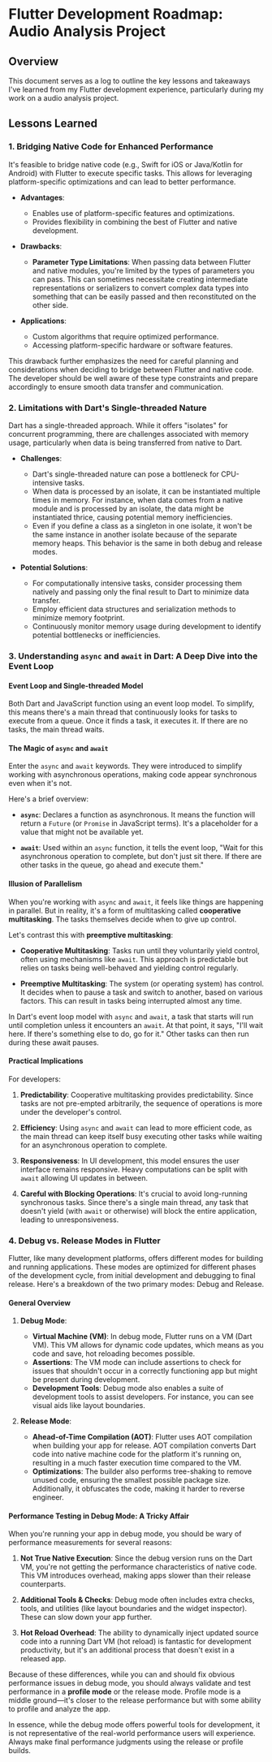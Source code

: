 # Flutter Development Roadmap: Audio Analysis Project

## Overview
This document serves as a log to outline the key lessons and takeaways I've learned from my Flutter development experience, particularly during my work on a audio analysis project.

## Lessons Learned

### 1. Bridging Native Code for Enhanced Performance

It's feasible to bridge native code (e.g., Swift for iOS or Java/Kotlin for Android) with Flutter to execute specific tasks. This allows for leveraging platform-specific optimizations and can lead to better performance.

- **Advantages**:
  - Enables use of platform-specific features and optimizations.
  - Provides flexibility in combining the best of Flutter and native development.
  
- **Drawbacks**:
  - **Parameter Type Limitations**: When passing data between Flutter and native modules, you're limited by the types of parameters you can pass. This can sometimes necessitate creating intermediate representations or serializers to convert complex data types into something that can be easily passed and then reconstituted on the other side.
  
- **Applications**:
  - Custom algorithms that require optimized performance.
  - Accessing platform-specific hardware or software features.

This drawback further emphasizes the need for careful planning and considerations when deciding to bridge between Flutter and native code. The developer should be well aware of these type constraints and prepare accordingly to ensure smooth data transfer and communication.

### 2. Limitations with Dart's Single-threaded Nature

Dart has a single-threaded approach. While it offers "isolates" for concurrent programming, there are challenges associated with memory usage, particularly when data is being transferred from native to Dart.

- **Challenges**:
  - Dart's single-threaded nature can pose a bottleneck for CPU-intensive tasks.
  - When data is processed by an isolate, it can be instantiated multiple times in memory. For instance, when data comes from a native module and is processed by an isolate, the data might be instantiated thrice, causing potential memory inefficiencies.
  - Even if you define a class as a singleton in one isolate, it won't be the same instance in another isolate because of the separate memory heaps. This behavior is the same in both debug and release modes.
  
- **Potential Solutions**:
  - For computationally intensive tasks, consider processing them natively and passing only the final result to Dart to minimize data transfer.
  - Employ efficient data structures and serialization methods to minimize memory footprint.
  - Continuously monitor memory usage during development to identify potential bottlenecks or inefficiencies.
  
### 3. Understanding `async` and `await` in Dart: A Deep Dive into the Event Loop

#### Event Loop and Single-threaded Model

Both Dart and JavaScript function using an event loop model. To simplify, this means there's a main thread that continuously looks for tasks to execute from a queue. Once it finds a task, it executes it. If there are no tasks, the main thread waits.

#### The Magic of `async` and `await`

Enter the `async` and `await` keywords. They were introduced to simplify working with asynchronous operations, making code appear synchronous even when it's not.

Here's a brief overview:

- **`async`**: Declares a function as asynchronous. It means the function will return a `Future` (or `Promise` in JavaScript terms). It's a placeholder for a value that might not be available yet.
  
- **`await`**: Used within an `async` function, it tells the event loop, "Wait for this asynchronous operation to complete, but don't just sit there. If there are other tasks in the queue, go ahead and execute them."

#### Illusion of Parallelism

When you're working with `async` and `await`, it feels like things are happening in parallel. But in reality, it's a form of multitasking called **cooperative multitasking**. The tasks themselves decide when to give up control.

Let's contrast this with **preemptive multitasking**:

- **Cooperative Multitasking**: Tasks run until they voluntarily yield control, often using mechanisms like `await`. This approach is predictable but relies on tasks being well-behaved and yielding control regularly.
  
- **Preemptive Multitasking**: The system (or operating system) has control. It decides when to pause a task and switch to another, based on various factors. This can result in tasks being interrupted almost any time.

In Dart's event loop model with `async` and `await`, a task that starts will run until completion unless it encounters an `await`. At that point, it says, "I'll wait here. If there's something else to do, go for it." Other tasks can then run during these await pauses.

#### Practical Implications

For developers:

1. **Predictability**: Cooperative multitasking provides predictability. Since tasks are not pre-empted arbitrarily, the sequence of operations is more under the developer's control.
  
2. **Efficiency**: Using `async` and `await` can lead to more efficient code, as the main thread can keep itself busy executing other tasks while waiting for an asynchronous operation to complete.
  
3. **Responsiveness**: In UI development, this model ensures the user interface remains responsive. Heavy computations can be split with `await` allowing UI updates in between.

4. **Careful with Blocking Operations**: It's crucial to avoid long-running synchronous tasks. Since there's a single main thread, any task that doesn't yield (with `await` or otherwise) will block the entire application, leading to unresponsiveness.

### 4. Debug vs. Release Modes in Flutter

Flutter, like many development platforms, offers different modes for building and running applications. These modes are optimized for different phases of the development cycle, from initial development and debugging to final release. Here's a breakdown of the two primary modes: Debug and Release.

#### General Overview

1. **Debug Mode**:
   - **Virtual Machine (VM)**: In debug mode, Flutter runs on a VM (Dart VM). This VM allows for dynamic code updates, which means as you code and save, hot reloading becomes possible.
   - **Assertions**: The VM mode can include assertions to check for issues that shouldn't occur in a correctly functioning app but might be present during development.
   - **Development Tools**: Debug mode also enables a suite of development tools to assist developers. For instance, you can see visual aids like layout boundaries.

2. **Release Mode**:
   - **Ahead-of-Time Compilation (AOT)**: Flutter uses AOT compilation when building your app for release. AOT compilation converts Dart code into native machine code for the platform it's running on, resulting in a much faster execution time compared to the VM.
   - **Optimizations**: The builder also performs tree-shaking to remove unused code, ensuring the smallest possible package size. Additionally, it obfuscates the code, making it harder to reverse engineer.

#### Performance Testing in Debug Mode: A Tricky Affair

When you're running your app in debug mode, you should be wary of performance measurements for several reasons:

1. **Not True Native Execution**: Since the debug version runs on the Dart VM, you're not getting the performance characteristics of native code. This VM introduces overhead, making apps slower than their release counterparts.

2. **Additional Tools & Checks**: Debug mode often includes extra checks, tools, and utilities (like layout boundaries and the widget inspector). These can slow down your app further.

3. **Hot Reload Overhead**: The ability to dynamically inject updated source code into a running Dart VM (hot reload) is fantastic for development productivity, but it's an additional process that doesn't exist in a released app.

Because of these differences, while you can and should fix obvious performance issues in debug mode, you should always validate and test performance in a **profile mode** or the release mode. Profile mode is a middle ground—it's closer to the release performance but with some ability to profile and analyze the app.

In essence, while the debug mode offers powerful tools for development, it is not representative of the real-world performance users will experience. Always make final performance judgments using the release or profile builds.
